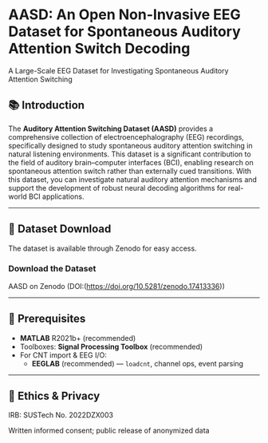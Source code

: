 # AASD: An Open Non-Invasive EEG Dataset for Spontaneous Auditory Attention Switch Decoding
A Large-Scale EEG Dataset for Investigating Spontaneous Auditory Attention Switching

## 📚 Introduction

The **Auditory Attention Switching Dataset (AASD)** provides a comprehensive collection of electroencephalography (EEG) recordings, specifically designed to study spontaneous auditory attention switching in natural listening environments. This dataset is a significant contribution to the field of auditory brain–computer interfaces (BCI), enabling research on spontaneous attention switch rather than externally cued transitions. With this dataset, you can investigate natural auditory attention mechanisms and support the development of robust neural decoding algorithms for real-world BCI applications.

---

## 🚀 Dataset Download

The dataset is available through Zenodo for easy access.
### Download the Dataset
AASD on Zenodo (DOI:(https://doi.org/10.5281/zenodo.17413336))

---

## 📝 Prerequisites

- **MATLAB** R2021b+ (recommended)
- Toolboxes: **Signal Processing Toolbox** (recommended)
- For CNT import & EEG I/O:
  - **EEGLAB** (recommended) — `loadcnt`, channel ops, event parsing

---
 
## 🔐 Ethics & Privacy

IRB: SUSTech No. 2022DZX003

Written informed consent; public release of anonymized data
